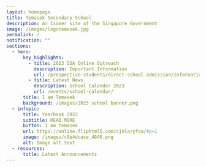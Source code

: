 ```yaml
---
layout: homepage
title: Temasek Secondary School
description: An Isomer site of the Singapore Government
image: /images/logotemasek.jpg
permalink: /
notification: ""
sections:
  - hero:
      key_highlights:
        - title: 2023 DSA Online Outreach
          description: Important Information
          url: /prospective-students/direct-school-admission/information/
        - title: Latest News
          description: School Calender 2023
          url: /events/school-calendar/
      title: I am Temasek
      background: /images/2023 school banner.png
  - infopic:
      title: Yearbook 2022
      subtitle: READ MORE
      button: I am temasek
      url: https://online.fliphtml5.com/cjnla/yfaa/#p=1
      image: /images/c0e4dcace_4846.png
      alt: Image alt text
  - resources:
      title: Latest Announcements
---
```


